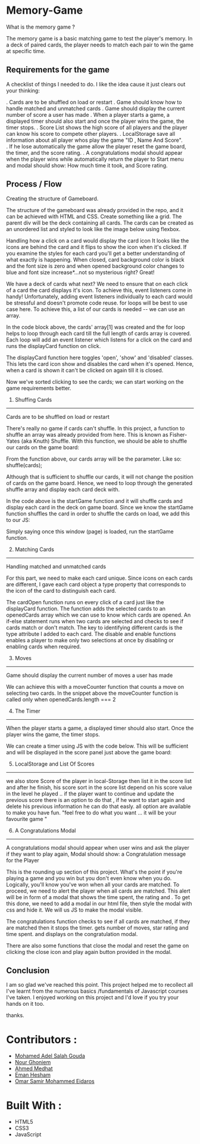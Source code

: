 # Memory-Game
What is the memory game ? 

The memory game is a basic matching game to test the player's memory. In a deck of paired cards, the player needs to match each pair to win the game at specific time.



Requirements for the game
-----------------------------

A checklist of things I needed to do. I like the idea cause it just clears out your thinking:

. Cards are to be shuffled on load or restart
. Game should know how to handle matched and unmatched cards
. Game should display the current number of score a user has made
. When a player starts a game, a displayed timer should also start and once the player wins the game, the timer stops.
. Score List shows the high score of all players and the player can know his score to compete other players.
. LocalStorage save all information about all player whos play the game "ID , Name And Score".  
. If he lose automatically the game allow the player reset the game board, the timer, and the score rating.
. A congratulations modal should appear when the player wins while automatically return the player to Start menu and modal should show: How much time it took, and Score    rating.

Process / Flow
-----------------------------------------------

Creating the structure of Gameboard.

The structure of the gameboard was already provided in the repo, and it can be achieved with HTML and CSS. Create something like a grid. The parent div will be the deck containing all cards. The cards can be created as an unordered list and styled to look like the image below using flexbox.

Handling how a click on a card would display the card icon
It looks like the icons are behind the card and it flips to show the icon when it's clicked. If you examine the styles for each card you'll get a better understanding of what exactly is happening. When closed, card background color is black and the font size is zero and when opened background color changes to blue and font size increase*…not so mysterious right? Great!

We have a deck of cards what next? We need to ensure that on each click of a card the card displays it's icon. To achieve this, event listeners come in handy! Unfortunately, adding event listeners individually to each card would be stressful and doesn't promote code reuse. for loops will be best to use case here. To achieve this, a list of our cards is needed -- we can use an array.

In the code block above, the cards' array[1] was created and the for loop helps to loop through each card till the full length of cards array is covered. Each loop will add an event listener which listens for a click on the card and runs the displayCard function on click.

The displayCard function here toggles 'open', 'show' and 'disabled' classes. This lets the card icon show and disables the card when it's opened. Hence, when a card is shown it can't be clicked on again till it is closed.

Now we've sorted clicking to see the cards; we can start working on the game requirements better.

1. Shuffing Cards
------------------------------------------------------------------

Cards are to be shuffled on load or restart

There's really no game if cards can't shuffle. In this project, a function to shuffle an array was already provided from here. This is known as Fisher-Yates (aka Knuth) Shuffle. With this function, we should be able to shuffle our cards on the game board:

From the function above, our cards array will be the parameter. Like so: shuffle(cards);

Although that is sufficient to shuffle our cards, it will not change the position of cards on the game board. Hence, we need to loop through the generated shuffle array and display each card deck with.

In the code above is the startGame function and it will shuffle cards and display each card in the deck on game board. Since we know the startGame function shuffles the card in order to shuffle the cards on load, we add this to our JS:

Simply saying once this window (page) is loaded, run the startGame function.


2. Matching Cards
---------------------------------------------------------

Handling matched and unmatched cards

For this part, we need to make each card unique. Since icons on each cards are different, I gave each card object a type property that corresponds to the icon of the card to distinguish each card.

The cardOpen function runs on every click of a card just like the displayCard function. The function adds the selected cards to an openedCards array which we can use to know which cards are opened. An if-else statement runs when two cards are selected and checks to see if cards match or don't match. The key to identifying different cards is the type attribute I added to each card. The disable and enable functions enables a player to make only two selections at once by disabling or enabling cards when required.

3. Moves
--------------------------------------------------------------

Game should display the current number of moves a user has made

We can achieve this with a moveCounter function that counts a move on selecting two cards. In the snippet above the moveCounter function is called only when openedCards.length === 2


4. The Timer
---------------------------------------------------------------

When the player starts a game, a displayed timer should also start. Once the player wins the game, the timer stops.

We can create a timer using JS with the code below. This will be sufficient and will be displayed in the score panel just above the game board:


5. LocalStorage and List Of Scores
--------------------------------------------------------

we also store Score of the player in local-Storage then list it in the score list and after he finish, his score sort in the score list depend on his score value in the level he played .. if the player want to continue and update the previous score there is an option to do that , if he want to start again and delete his previous information he can do that easly. all option are available to make you have fun. 
"feel free to do what you want ... it will be your favourite game "
 
6. A Congratulations Modal
------------------------------------------------------------

A congratulations modal should appear when user wins and ask the player if they want to play again, Modal should show: a Congratulation message for the Player

This is the rounding up section of this project. What's the point if you're playing a game and you win but you don't even know when you do. Logically, you'll know you've won when all your cards are matched. To proceed, we need to alert the player when all cards are matched. This alert will be in form of a modal that shows the time spent, the rating and . To get this done, we need to add a modal in our html file, then style the modal with css and hide it. We will us JS to make the modal visible.

The congratulations function checks to see if all cards are matched, if they are matched then it stops the timer. gets number of moves, star rating and time spent. and displays on the congratulation modal.

There are also some functions that close the modal and reset the game on clicking the close icon and play again button provided in the modal.

Conclusion
------------------------------------------

I am so glad we've reached this point. This project helped me to recollect all I've learnt from the numerous basics /fundamentals of Javascript courses I've taken. I enjoyed working on this project and I'd love if you try your hands on it too.

thanks.

# Contributors :
* [Mohamed Adel Salah Gouda](https://github.com/Mohamedadelsaleh)
* [Nour Ghoniem](https://github.com/nourghoniem)
* [Ahmed Medhat](https://github.com/aMedhatR)
* [Eman Hesham](https://github.com/eman-hesham97) 
* [Omar Samir Mohammed Eidaros](https://github.com/Omar-Eidaros) 

# Built With :
* HTML5
* CSS3
* JavaScript
